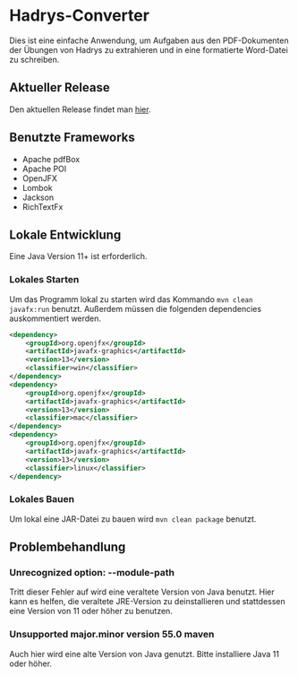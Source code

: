 # Hadrys-Converter

Dies ist eine  einfache Anwendung, um Aufgaben aus den PDF-Dokumenten der Übungen von Hadrys zu extrahieren und in eine formatierte
Word-Datei zu schreiben.
 
## Aktueller Release
 Den aktuellen Release findet man [hier](https://github.com/YannikPfeiffer/HadrysConverter/releases).
 
## Benutzte Frameworks
* Apache pdfBox
* Apache POI
* OpenJFX
* Lombok
* Jackson
* RichTextFx

## Lokale Entwicklung
Eine Java Version 11+ ist erforderlich.

### Lokales Starten
Um das Programm lokal zu starten wird das Kommando `mvn clean javafx:run` benutzt.
Außerdem müssen die folgenden dependencies auskommentiert werden.
````xml
<dependency>
    <groupId>org.openjfx</groupId>
    <artifactId>javafx-graphics</artifactId>
    <version>13</version>
    <classifier>win</classifier>
</dependency>
<dependency>
    <groupId>org.openjfx</groupId>
    <artifactId>javafx-graphics</artifactId>
    <version>13</version>
    <classifier>mac</classifier>
</dependency>
<dependency>
    <groupId>org.openjfx</groupId>
    <artifactId>javafx-graphics</artifactId>
    <version>13</version>
    <classifier>linux</classifier>
</dependency>          
````

### Lokales Bauen
Um lokal eine JAR-Datei zu bauen wird `mvn clean package` benutzt.


## Problembehandlung
### Unrecognized option: --module-path
Tritt dieser Fehler auf wird eine veraltete Version von Java benutzt. Hier kann es helfen, die veraltete JRE-Version zu deinstallieren und stattdessen eine Version von 11 oder höher zu benutzen.

### Unsupported major.minor version 55.0 maven
Auch hier wird eine alte Version von Java genutzt. Bitte installiere Java 11 oder höher.
